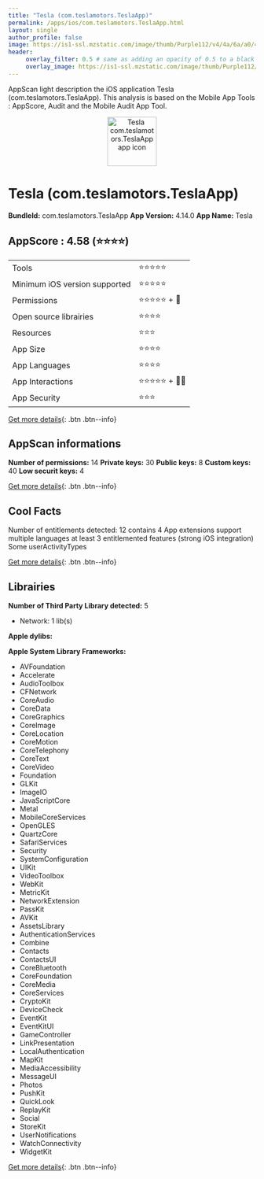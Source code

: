 ```yaml
---
title: "Tesla (com.teslamotors.TeslaApp)"
permalink: /apps/ios/com.teslamotors.TeslaApp.html
layout: single
author_profile: false
image: https://is1-ssl.mzstatic.com/image/thumb/Purple112/v4/4a/6a/a0/4a6aa0f6-2729-f080-1918-3c03e39d4ecd/ProdAppIcon-0-1x_U007emarketing-0-5-0-85-220.png/512x512bb.jpg
header: 
     overlay_filter: 0.5 # same as adding an opacity of 0.5 to a black background
     overlay_image: https://is1-ssl.mzstatic.com/image/thumb/Purple112/v4/4a/6a/a0/4a6aa0f6-2729-f080-1918-3c03e39d4ecd/ProdAppIcon-0-1x_U007emarketing-0-5-0-85-220.png/512x512bb.jpg
---
```

AppScan light description the iOS application Tesla (com.teslamotors.TeslaApp). This analysis is based on the Mobile App Tools : AppScore, Audit and the Mobile Audit App Tool.

  
  
<div style="text-align: center;"><img src="https://is1-ssl.mzstatic.com/image/thumb/Purple112/v4/4a/6a/a0/4a6aa0f6-2729-f080-1918-3c03e39d4ecd/ProdAppIcon-0-1x_U007emarketing-0-5-0-85-220.png/512x512bb.jpg" width="100" height="100" alt="Tesla com.teslamotors.TeslaApp app icon"></div>  
  
# Tesla (com.teslamotors.TeslaApp)

**BundleId:** com.teslamotors.TeslaApp
**App Version:** 4.14.0
**App Name:** Tesla


## AppScore : 4.58 (⭐️⭐️⭐️⭐️) 

<table>
<tr><td> Tools </td><td> ⭐️⭐️⭐️⭐️⭐️ </td></tr>
<tr><td> Minimum iOS version supported </td><td> ⭐️⭐️⭐️⭐️⭐️ </td></tr>
<tr><td> Permissions </td><td> ⭐️⭐️⭐️⭐️⭐️ + 🌟 </td></tr>
<tr><td> Open source librairies </td><td> ⭐️⭐️⭐️⭐️ </td></tr>
<tr><td> Resources </td><td> ⭐️⭐️⭐️ </td></tr>
<tr><td> App Size </td><td> ⭐️⭐️⭐️⭐️ </td></tr>
<tr><td> App Languages </td><td> ⭐️⭐️⭐️⭐️ </td></tr>
<tr><td> App Interactions </td><td> ⭐️⭐️⭐️⭐️⭐️ + 🌟🌟 </td></tr>
<tr><td> App Security </td><td> ⭐️⭐️⭐️ </td></tr>
</table>

[Get more details](/pricing.html){: .btn .btn--info}  
  
## AppScan informations 

**Number of permissions:** 14
**Private keys:** 30
**Public keys:** 8
**Custom keys:** 40
**Low securit keys:** 4
  
[Get more details](/pricing.html){: .btn .btn--info}

## Cool Facts

Number of entitlements detected: 12
contains 4 App extensions
support multiple languages
at least 3 entitlemented features (strong iOS integration)
Some userActivityTypes
  
[Get more details](/pricing.html){: .btn .btn--info}

## Librairies 
**Number of Third Party Library detected:** 5
- Network: 1 lib(s)

**Apple dylibs:**


**Apple System Library Frameworks:**
- AVFoundation
- Accelerate
- AudioToolbox
- CFNetwork
- CoreAudio
- CoreData
- CoreGraphics
- CoreImage
- CoreLocation
- CoreMotion
- CoreTelephony
- CoreText
- CoreVideo
- Foundation
- GLKit
- ImageIO
- JavaScriptCore
- Metal
- MobileCoreServices
- OpenGLES
- QuartzCore
- SafariServices
- Security
- SystemConfiguration
- UIKit
- VideoToolbox
- WebKit
- MetricKit
- NetworkExtension
- PassKit
- AVKit
- AssetsLibrary
- AuthenticationServices
- Combine
- Contacts
- ContactsUI
- CoreBluetooth
- CoreFoundation
- CoreMedia
- CoreServices
- CryptoKit
- DeviceCheck
- EventKit
- EventKitUI
- GameController
- LinkPresentation
- LocalAuthentication
- MapKit
- MediaAccessibility
- MessageUI
- Photos
- PushKit
- QuickLook
- ReplayKit
- Social
- StoreKit
- UserNotifications
- WatchConnectivity
- WidgetKit


  
[Get more details](/pricing.html){: .btn .btn--info}


